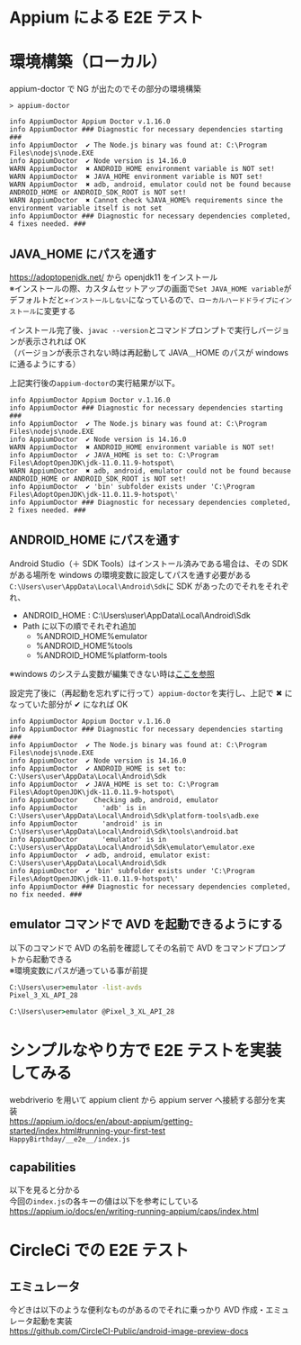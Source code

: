 # Appium による E2E テスト

# 環境構築（ローカル）

appium-doctor で NG が出たのでその部分の環境構築

```shell
> appium-doctor

info AppiumDoctor Appium Doctor v.1.16.0
info AppiumDoctor ### Diagnostic for necessary dependencies starting ###
info AppiumDoctor  ✔ The Node.js binary was found at: C:\Program Files\nodejs\node.EXE
info AppiumDoctor  ✔ Node version is 14.16.0
WARN AppiumDoctor  ✖ ANDROID_HOME environment variable is NOT set!
WARN AppiumDoctor  ✖ JAVA_HOME environment variable is NOT set!
WARN AppiumDoctor  ✖ adb, android, emulator could not be found because ANDROID_HOME or ANDROID_SDK_ROOT is NOT set!
WARN AppiumDoctor  ✖ Cannot check %JAVA_HOME% requirements since the environment variable itself is not set
info AppiumDoctor ### Diagnostic for necessary dependencies completed, 4 fixes needed. ###
```

## JAVA_HOME にパスを通す

https://adoptopenjdk.net/ から openjdk11 をインストール<br>
※インストールの際、カスタムセットアップの画面で`Set JAVA_HOME variable`がデフォルトだと`×インストールしない`になっているので、`ローカルハードドライブにインストール`に変更する

インストール完了後、`javac --version`とコマンドプロンプトで実行しバージョンが表示されれば OK<br>
（バージョンが表示されない時は再起動して JAVA＿HOME のパスが windows に通るようにする）

上記実行後の`appium-doctor`の実行結果が以下。

```shell
info AppiumDoctor Appium Doctor v.1.16.0
info AppiumDoctor ### Diagnostic for necessary dependencies starting ###
info AppiumDoctor  ✔ The Node.js binary was found at: C:\Program Files\nodejs\node.EXE
info AppiumDoctor  ✔ Node version is 14.16.0
WARN AppiumDoctor  ✖ ANDROID_HOME environment variable is NOT set!
info AppiumDoctor  ✔ JAVA_HOME is set to: C:\Program Files\AdoptOpenJDK\jdk-11.0.11.9-hotspot\
WARN AppiumDoctor  ✖ adb, android, emulator could not be found because ANDROID_HOME or ANDROID_SDK_ROOT is NOT set!
info AppiumDoctor  ✔ 'bin' subfolder exists under 'C:\Program Files\AdoptOpenJDK\jdk-11.0.11.9-hotspot\'
info AppiumDoctor ### Diagnostic for necessary dependencies completed, 2 fixes needed. ###
```

## ANDROID_HOME にパスを通す

Android Studio（＋ SDK Tools）はインストール済みである場合は、その SDK がある場所を windows の環境変数に設定してパスを通す必要がある<br>
`C:\Users\user\AppData\Local\Android\Sdk`に SDK があったのでそれをそれぞれ、

- ANDROID_HOME : C:\Users\user\AppData\Local\Android\Sdk
- Path に以下の順でそれぞれ追加
  - %ANDROID_HOME%emulator
  - %ANDROID_HOME%tools
  - %ANDROID_HOME%platform-tools

※windows のシステム変数が編集できない時は[ここを参照](https://aprico-media.com/posts/5907)

設定完了後に（再起動を忘れずに行って）`appium-doctor`を実行し、上記で ✖ になっていた部分が ✔ になれば OK

```shell
info AppiumDoctor Appium Doctor v.1.16.0
info AppiumDoctor ### Diagnostic for necessary dependencies starting ###
info AppiumDoctor  ✔ The Node.js binary was found at: C:\Program Files\nodejs\node.EXE
info AppiumDoctor  ✔ Node version is 14.16.0
info AppiumDoctor  ✔ ANDROID_HOME is set to: C:\Users\user\AppData\Local\Android\Sdk
info AppiumDoctor  ✔ JAVA_HOME is set to: C:\Program Files\AdoptOpenJDK\jdk-11.0.11.9-hotspot\
info AppiumDoctor    Checking adb, android, emulator
info AppiumDoctor      'adb' is in C:\Users\user\AppData\Local\Android\Sdk\platform-tools\adb.exe
info AppiumDoctor      'android' is in C:\Users\user\AppData\Local\Android\Sdk\tools\android.bat
info AppiumDoctor      'emulator' is in C:\Users\user\AppData\Local\Android\Sdk\emulator\emulator.exe
info AppiumDoctor  ✔ adb, android, emulator exist: C:\Users\user\AppData\Local\Android\Sdk
info AppiumDoctor  ✔ 'bin' subfolder exists under 'C:\Program Files\AdoptOpenJDK\jdk-11.0.11.9-hotspot\'
info AppiumDoctor ### Diagnostic for necessary dependencies completed, no fix needed. ###
```

## emulator コマンドで AVD を起動できるようにする

以下のコマンドで AVD の名前を確認してその名前で AVD をコマンドプロンプトから起動できる<br>
※環境変数にパスが通っている事が前提

```cmd
C:\Users\user>emulator -list-avds
Pixel_3_XL_API_28

C:\Users\user>emulator @Pixel_3_XL_API_28
```

# シンプルなやり方で E2E テストを実装してみる

webdriverio を用いて appium client から appium server へ接続する部分を実装<br>
https://appium.io/docs/en/about-appium/getting-started/index.html#running-your-first-test<br>
`HappyBirthday/__e2e__/index.js`

## capabilities

以下を見ると分かる<br>
今回の`index.js`の各キーの値は以下を参考にしている<br>
https://appium.io/docs/en/writing-running-appium/caps/index.html

# CircleCi での E2E テスト

## エミュレータ

今どきは以下のような便利なものがあるのでそれに乗っかり AVD 作成・エミュレータ起動を実装<br>
https://github.com/CircleCI-Public/android-image-preview-docs
